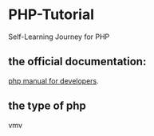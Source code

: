 # PHP-Tutorial
Self-Learning Journey for PHP

## the official documentation:
[php manual for developers](https://www.php.net/manual/en/index.php "php manual for developers").
## the type of php
vmv
